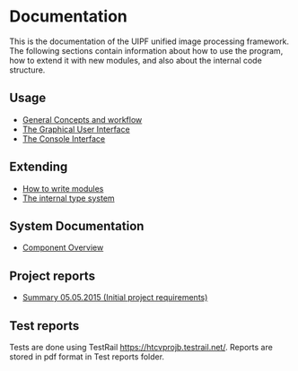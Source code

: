 Documentation
=============

This is the documentation of the UIPF unified image processing framework.
The following sections contain information about how to use the program,
how to extend it with new modules, and also about the internal code structure.

Usage
-----

- [General Concepts and workflow](usage-concepts.md)
- [The Graphical User Interface](usage-gui.md)
- [The Console Interface](usage-console.md)


Extending
---------

- [How to write modules](extending-modules.md)
- [The internal type system](extending-types.md)


System Documentation
--------------------

- [Component Overview](system-overview.md)


Project reports
---------------

- [Summary 05.05.2015 (Initial project requirements)](summary.md)


Test reports
------------

Tests are done using TestRail <https://htcvprojb.testrail.net/>.
Reports are stored in pdf format in Test reports folder.

